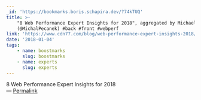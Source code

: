 ```yaml
---
_id: 'https://bookmarks.boris.schapira.dev/?74kTUQ'
title: >-
    "8 Web Performance Expert Insights for 2018", aggregated by Michael Pecanek
    (@MichalPecanek) #back #front #webperf
link: 'https://www.cdn77.com/blog/web-performance-expert-insights-2018/'
date: '2018-01-04'
tags:
    - name: boostmarks
      slug: boostmarks
    - name: experts
      slug: experts
---
```


8 Web Performance Expert Insights for 2018 <br>&#8212;
<a href="https://bookmarks.boris.schapira.dev/?74kTUQ" title="Permalink">Permalink</a>
